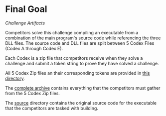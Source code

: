 # Final Goal

_Challenge Artifacts_

Competitors solve this challenge compiling an executable from a combination of the main program's source code while referencing the three DLL files. The source code and DLL files are split between 5 Codex Files (Codex A through Codex E). 

Each Codex is a zip file that competitors receive when they solve a challenge and submit a token string to prove they have solved a challenge.  

All 5 Codex Zip files an their corresponding tokens are provided in [this directory](./). 

The [complete archive](./complete-archive/) contains everything that the competitors must gather from the 5 Codex Zip files. 

The [source](./source/) directory contains the original source code for the executable that the competitors are tasked with building. 
